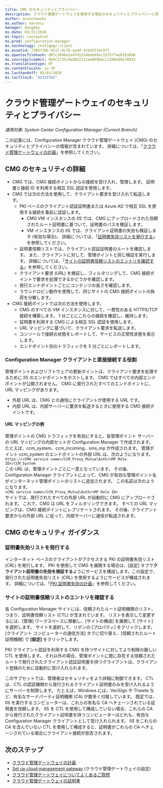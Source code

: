 ```yaml
---
title: CMG のセキュリティとプライバシー
description: クラウド管理ゲートウェイを使用する場合のセキュリティとプライバシーに関するガイダンスおよび推奨事項について説明します。
author: aczechowski
ms.author: aaroncz
manager: dougeby
ms.date: 03/22/2018
ms.topic: conceptual
ms.prod: configuration-manager
ms.technology: configmgr-client
ms.assetid: 7304730b-b517-4c76-aadd-4cbd157dc971
ms.openlocfilehash: d07c30d6a1e4fd1314b6e69ac157577ae0163696
ms.sourcegitcommit: 0b0c2735c4ed822731ae069b4cc1380e89e78933
ms.translationtype: HT
ms.contentlocale: ja-JP
ms.lasthandoff: 05/03/2018
ms.locfileid: "32333741"
---
```

# <a name="security-and-privacy-for-the-cloud-management-gateway"></a>クラウド管理ゲートウェイのセキュリティとプライバシー

*適用対象: System Center Configuration Manager (Current Branch)*

この記事には、Configuration Manager クラウド管理ゲートウェイ (CMG) のセキュリティとプライバシーの情報が含まれています。 詳細については、「[クラウド管理ゲートウェイの計画](/sccm/core/clients/manage/cmg/plan-cloud-management-gateway)」を参照してください。

## <a name="cmg-security-details"></a>CMG のセキュリティの詳細
- CMG では、CMG 接続ポイントからの接続を受け入れ、管理します。 証明書と接続 ID を利用する相互 SSL 認証を使用します。
- CMG では次の方法を使用して、クライアント要求を受け入れて転送します。
    - PKI ベースのクライアント認証証明書または Azure AD で相互 SSL を使用する接続を事前に認証します。 
      - CMG VM インスタンスの IIS では、CMG にアップロードされた信頼されたルート証明書に基づいて、証明書のパスを検証します。
      - VM インスタンスの IIS では、クライアント証明書の失効も検証します (有効な場合)。 詳細については、「[証明書失効リストを発行する](#bkmk_crl)」を参照してください。
    - 証明書信頼リストでは、クライアント認証証明書のルートを確認します。 また、クライアントに対して、管理ポイントと同じ検証を実行します。 詳細については、「[サイトの証明書信頼リストのエントリを確認する](#bkmk_ctl)」を参照してください。
    - クライアント要求 (URL) を検証し、フィルタリングして、CMG 接続ポイントで要求を処理できるかどうかを確認します。  
    - 発行エンドポイントごとにコンテンツの長さを確認します。
    - ラウンドロビン動作を使用して、同じサイトの CMG 接続ポイントの負荷を分散します。
- CMG 接続ポイントでは次の方法を使用します。
    - CMG のすべての VM インスタンスに対して、一貫性のある HTTPS/TCP 接続を構築します。 1 分ごとにこれらの接続を確認し、維持します。
    - 証明書を利用する CMG による相互 SSL 認証を使用します。
    - URL マッピングに基づいて、クライアント要求を転送します。
    - コンソールで接続の状態をレポートして、サービスの正常性状態を表示します。
    - エンドポイント別のトラフィックを 5 分ごとにレポートします。

### <a name="configuration-manager-client-facing-roles"></a>Configuration Manager クライアントと直接接続する役割
管理ポイントおよびソフトウェアの更新ポイントは、クライアント要求を処理するために IIS のエンドポイントをホストします。 CMG ではすべての内部エンドポイントが公開されません。 CMG に発行されたすべてのエンドポイントに、URL マッピングがあります。
  - 外部 URL は、CMG との通信にクライアントが使用する URL です。
  - 内部 URL は、内部サーバーに要求を転送するときに使用する CMG 接続ポイントです。

#### <a name="url-mapping-example"></a>URL マッピングの例
管理ポイントの CMG トラフィックを有効にすると、各管理ポイント サーバーの URL マッピングの内部セットが Configuration Manager で作成されます。 たとえば、ccm_system、ccm_incoming、sms_mp が作成されます。 管理ポイント ccm_system のエンドポイントの外部 URL は、次のようになります。  
`https://<CMG service name>/CCM_Proxy_MutualAuth/<MP Role ID>/CCM_System`  
この URL は、管理ポイントごとに一意となっています。 その後、Configuration Manager クライアントによって、CMG が有効な管理ポイント名がインターネット管理ポイントのリストに追加されます。 この名前は次のようになります。  
`<CMG service name>/CCM_Proxy_MutualAuth/<MP Role ID>`  
サイトでは、発行されたすべての外部 URL が自動的に CMG にアップロードされます。 これで、CMG は URL をフィルタリングできます。 すべての URL マッピングは、CMG 接続ポイントにレプリケートされます。 その後、クライアント要求からの外部 URL に従って、内部サーバーに通信が転送されます。



## <a name="security-guidance-for-cmg"></a>CMG のセキュリティ ガイダンス


<a name="bkmk_crl"></a>

### <a name="publish-the-certificate-revocation-list"></a>証明書失効リストを発行する

インターネット ベースのクライアントがアクセスする PKI の証明書失効リスト (CRL) を発行します。 PKI を使用して CMG を展開する場合は、[設定] タブで**クライアント証明書の失効を検証する**ようにサービスを構成します。この設定で、発行された証明書失効リスト (CRL) を使用するようにサービスが構成されます。 詳細については、「[PKI 証明書失効の計画](/sccm/core/plan-design/security/plan-for-security#BKMK_PlanningForCRLs)」を参照してください。



<a name="bkmk_ctl"></a>

### <a name="review-entries-in-the-sites-certificate-trust-list"></a>サイトの証明書信頼リストのエントリを確認する
<!--503739-->
各 Configuration Manager サイトには、信頼されたルート証明機関のリスト、つまり、証明書信頼リスト (CTL) が含まれています。 リストを表示して変更するには、[管理] ワークスペースに移動し、[サイトの構成] を展開して [サイト] を選択します。 サイトを選択して、リボンの [プロパティ] をクリックします。 [クライアント コンピューターの通信方法] タブに切り替え、[信頼されたルート証明機関] で **[設定]** をクリックします。
 
PKI クライアント認証を利用する CMG を持つサイトに対してより制限の厳しい CTL を使用します。 それ以外の場合、管理ポイントに既に存在する信頼されたルートで発行されたクライアント認証証明書を持つクライアントは、クライアント登録のために自動的に受け入れられます。

このサブセットでは、管理者はセキュリティをより詳細に制御できます。 CTL は、CTL の認証機関から発行されるクライアント証明書のみを受け入れるようにサーバーを制限します。 たとえば、Windows には、VeriSign や Thawte など、有名なサードパーティ証明機関 (CA) が数多く付属しています。 既定では、IIS を実行するコンピューターは、これらの有名な CA へチェーンされている証明書を信頼します。 IIS を CTL を使用して構成していない場合、これらの CA から発行されたクライアント証明書を持つコンピューターはどれも、有効な Configuration Manager クライアントとして受け入れられます。 IIS をこれらの CA を含んでいない CTL を使用して構成すると、証明書がこれらの CA へチェーンされている場合にクライアント接続が拒否されます。 


<!--486209-->


<!-- ## Privacy information for CMG -->


## <a name="next-steps"></a>次のステップ

- [クラウド管理ゲートウェイの計画](/sccm/core/clients/manage/cmg/plan-cloud-management-gateway)
- [Set up cloud management gateway](/sccm/core/clients/manage/cmg/setup-cloud-management-gateway) (クラウド管理ゲートウェイの設定)
- [クラウド管理ゲートウェイについてよくあるご質問](/sccm/core/clients/manage/cmg/cloud-management-gateway-faq)
- [クラウド管理ゲートウェイの証明書](/sccm/core/clients/manage/cmg/certificates-for-cloud-management-gateway)
